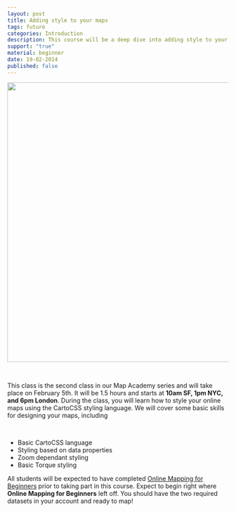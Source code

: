 ```yaml
---
layout: post
title: Adding style to your maps
tags: future
categories: Introduction
description: This course will be a deep dive into adding style to your maps using CartoCSS
support: "true"
material: beginner
date: 19-02-2014
published: false
---
```


<div>
	<p><img src="http://i.imgur.com/V0k5VHK.png" width="637px" /></p><br/>
</div>
<div>
	<p>This class is the second class in our Map Academy series and will take place on February 5th. It will be 1.5 hours and starts at <strong>10am SF, 1pm NYC, and 6pm London</strong>. During the class, you will learn how to style your online maps using the CartoCSS styling language. We will cover some basic skills for designing your maps, including </p><br/>
</div>
<div class="skills">
	<ul>
		<li>Basic CartoCSS language</li>
		<li>Styling based on data properties</li>
		<li>Zoom dependant styling</li>
		<li>Basic Torque styling</li>
	</ul>
</div>
<div class="margin20">
	<p>All students will be expected to have completed <a href="online-mapping-for-beginners/">Online Mapping for Beginners</a> prior to taking part in this course. Expect to begin right where <b>Online Mapping for Beginners</b> left off. You should have the two required datasets in your account and ready to map!</p>
</div>

          
